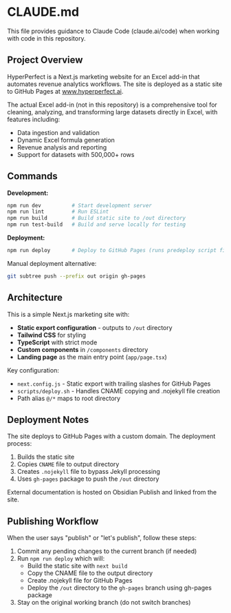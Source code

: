 # CLAUDE.md

This file provides guidance to Claude Code (claude.ai/code) when working with code in this repository.

## Project Overview

HyperPerfect is a Next.js marketing website for an Excel add-in that automates revenue analytics workflows. The site is deployed as a static site to GitHub Pages at www.hyperperfect.ai.

The actual Excel add-in (not in this repository) is a comprehensive tool for cleaning, analyzing, and transforming large datasets directly in Excel, with features including:
- Data ingestion and validation
- Dynamic Excel formula generation
- Revenue analysis and reporting
- Support for datasets with 500,000+ rows

## Commands

**Development:**
```bash
npm run dev          # Start development server
npm run lint         # Run ESLint
npm run build        # Build static site to /out directory
npm run test-build   # Build and serve locally for testing
```

**Deployment:**
```bash
npm run deploy       # Deploy to GitHub Pages (runs predeploy script first)
```

Manual deployment alternative:
```bash
git subtree push --prefix out origin gh-pages
```

## Architecture

This is a simple Next.js marketing site with:
- **Static export configuration** - outputs to `/out` directory
- **Tailwind CSS** for styling
- **TypeScript** with strict mode
- **Custom components** in `/components` directory
- **Landing page** as the main entry point (`app/page.tsx`)

Key configuration:
- `next.config.js` - Static export with trailing slashes for GitHub Pages
- `scripts/deploy.sh` - Handles CNAME copying and .nojekyll file creation
- Path alias `@/*` maps to root directory

## Deployment Notes

The site deploys to GitHub Pages with a custom domain. The deployment process:
1. Builds the static site
2. Copies `CNAME` file to output directory
3. Creates `.nojekyll` file to bypass Jekyll processing
4. Uses `gh-pages` package to push the `/out` directory

External documentation is hosted on Obsidian Publish and linked from the site.

## Publishing Workflow

When the user says "publish" or "let's publish", follow these steps:
1. Commit any pending changes to the current branch (if needed)
2. Run `npm run deploy` which will:
   - Build the static site with `next build`
   - Copy the CNAME file to the output directory
   - Create .nojekyll file for GitHub Pages
   - Deploy the `/out` directory to the `gh-pages` branch using gh-pages package
3. Stay on the original working branch (do not switch branches)